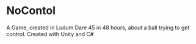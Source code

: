 # NoContol
A Game, created in Ludum Dare 45 in 48 hours, about a ball trying to get control. Created with Unity and C# 
